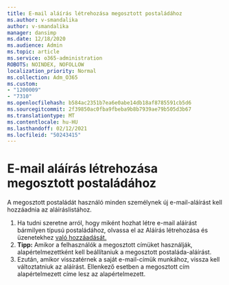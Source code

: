 ```yaml
---
title: E-mail aláírás létrehozása megosztott postaládához
ms.author: v-smandalika
author: v-smandalika
manager: dansimp
ms.date: 12/18/2020
ms.audience: Admin
ms.topic: article
ms.service: o365-administration
ROBOTS: NOINDEX, NOFOLLOW
localization_priority: Normal
ms.collection: Adm_O365
ms.custom:
- "1200009"
- "7310"
ms.openlocfilehash: b584ac2351b7ea6e0abe14db18af8785591cb5d6
ms.sourcegitcommit: 2f39850ac0fba9fbeba9b8b7939ae79b505d3b67
ms.translationtype: MT
ms.contentlocale: hu-HU
ms.lasthandoff: 02/12/2021
ms.locfileid: "50243415"
---
```

# <a name="create-an-email-signature-for-a-shared-mailbox"></a>E-mail aláírás létrehozása megosztott postaládához

A megosztott postaládát használó minden személynek új e-mail-aláírást kell hozzáadnia az aláíráslistához.

1. Ha tudni szeretne arról, hogy miként hozhat létre e-mail aláírást bármilyen típusú postaládához, olvassa el az Aláírás létrehozása és üzenetekhez [való hozzáadását.](https://support.office.com/article/8ee5d4f4-68fd-464a-a1c1-0e1c80bb27f2)
2. **Tipp:** Amikor a felhasználók a megosztott címüket használják, alapértelmezettként kell beállítaniuk a megosztott postaláda-aláírást.
3. Ezután, amikor visszatérnek a saját e-mail-címük munkához, vissza kell változtatniuk az aláírást. Ellenkező esetben a megosztott cím alapértelmezett címe lesz az alapértelmezett.